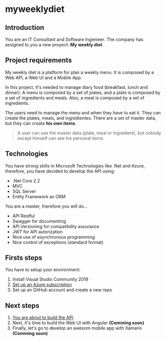 # myweeklydiet

## Introduction
You are an IT Consultant and Software Ingenieer. The company has assigned to you a new proyect: **My weekly diet**.

## Project requirements
My weekly diet is a platform for plan a weekly menu. It is composed by a Web API, a Web UI and a Mobile App. 

In this project, it's needed to manage diary food (breakfast, lunch and dinner). A menu is composed by a set of plates, and a plate is composed by a set of ingredients and meals. Also, a meal is composed by a set of ingredients.

The users need to manage the menu and when they have to eat it. They can create the plates, meals, and ingredientes. There are a set of master data, but they can create **his own items**.

> A user can use the master data (plate, meal or ingredient), but nobody except himself can see his personal items.

## Technologies
You have strong skills in Microsoft Technologies like .Net and Azure, therefore, you have decided to develop the API using:
- .Net Core 2.2
- MVC
- SQL Server
- Entity Framework as ORM

You are a master, therefore you will do...
- API Restful
- Swagger for documenting
- API Versioning for compatibility assurance
- JWT for API autorization
- Nice use of asynchronous programming
- Nice control of exceptions (standard format)

## Firsts steps
You have to setup your environment: 
1. Install Visual Studio Community 2019
2. [Set up an Azure subscription](https://github.com/dasensio/myweeklydiet/blob/master/setup-azure-subscription.md)
3. Set up an GitHub account and create a new repo

## Next steps
1. [You are about to build the API](https://github.com/dasensio/myweeklydiet/blob/master/API.md)
2. Next, it's time to build the Web UI with Angular **(Comming soon)**
3. Finally, let's go to develop an awesom mobile app with Xamarin **(Comming soon)**
